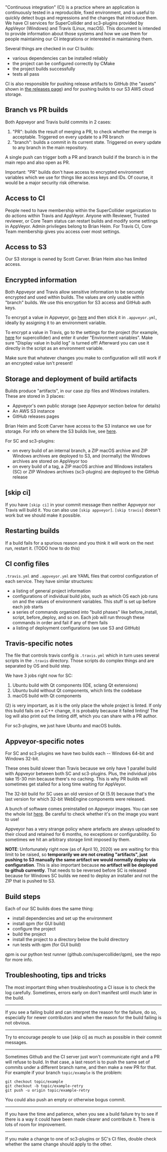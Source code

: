 "Continuous integration" (CI) is a practice where an application is continuously tested in a reproducible, fixed environment, and is useful to quickly detect bugs and regressions and the changes that introduce them. We have CI services for SuperCollider and sc3-plugins provided by AppVeyor (Windows) and Travis (Linux, macOS). This document is intended to provide information about those systems and how we use them for people maintaining our CI integrations or interested in maintaining them.

Several things are checked in our CI builds:
- various dependencies can be installed reliably
- the project can be configured correctly by CMake
- the project builds successfully
- tests all pass

CI is also responsible for pushing release artifacts to GitHub (the "assets" shown in [the releases page](github.com/supercollider/supercollider/releases)) and for pushing builds to our S3 AWS cloud storage.

## Branch vs PR builds

Both Appveyor and Travis build commits in 2 cases:
1. "PR": builds the result of merging a PR, to check whether the merge is acceptable. Triggered on every update to a PR branch
2. "branch": builds a commit in its current state. Triggered on every update to any branch in the main repository.

A single push can trigger both a PR and branch build if the branch is in the main repo and also open as PR.

Important: "PR" builds don't have access to encrypted environment variables which we use for things like access keys and IDs. Of course, it would be a major security risk otherwise.

## Access to CI

People need to have membership within the SuperCollider organization to do actions within Travis and AppVeyor. Anyone with Reviewer, Trusted reviewer, or Core Team status can restart builds and modify some settings in AppVeyor. Admin privileges belong to Brian Heim. For Travis CI, Core Team membership gives you access over most settings.

## Access to S3

Our S3 storage is owned by Scott Carver. Brian Heim also has limited access.

## Encrypted information

Both Appveyor and Travis allow sensitive information to be securely encrypted and used within builds. The values are only usable within "branch" builds. We use this encryption for S3 access and GitHub auth keys.

To encrypt a value in Appveyor, go [here](https://ci.appveyor.com/tools/encrypt) and then stick it in `.appveyor.yml`, ideally by assigning it to an environment variable.

To encrypt a value in Travis, go to the settings for the project (for example, [here](https://travis-ci.org/github/supercollider/supercollider/settings) for supercollider) and enter it under "Environment variables". Make sure "Display value in build log" is turned off! Afterward you can use it directly in the script as an environment variable.

Make sure that whatever changes you make to configuration will still work if an encrypted value isn't present!

## Storage and deployment of build artifacts

Builds produce "artifacts", in our case zip files and Windows installers. These are stored in 3 places:
- Appveyor's own public storage (see Appveyor section below for details)
- An AWS S3 instance
- GitHub releases pages

Brian Heim and Scott Carver have access to the S3 instance we use for storage. For info on where the S3 builds live, see [here](https://github.com/supercollider/supercollider/wiki/Miscellaneous-project-information-(CI,-maintenance-scripts,-etc.)#s3-build-hosting).

For SC and sc3-plugins:
- on every build of an internal branch, a ZIP macOS archive and ZIP Windows archives are deployed to S3, and (normally) the Windows archives are stored on AppVeyor too
- on every build of a tag, a ZIP macOS archive and Windows installers (SC) or ZIP Windows archives (sc3-plugins) are deployed to the GitHub release

## [skip ci]

If you have `[skip ci]` in your commit message then neither Appveyor nor Travis will build it. You can also use `[skip appveyor]`. `[skip travis]` doesn't work but we should make it possible.

## Restarting builds

If a build fails for a spurious reason and you think it will work on the next run, restart it. (TODO how to do this)

## CI config files

`.travis.yml` and `.appveyor.yml` are YAML files that control configuration of each service. They have similar structures:
- a listing of general project information
- configurations of individual build jobs, such as which OS each job runs on and the values of environment variables. This stuff is set up before each job starts
- a series of commands organized into "build phases" like before_install, script, before_deploy, and so on. Each job will run through these commands in order and fail if any of them fails
- a listing of deployment configurations (we use S3 and GitHub)

## Travis-specific notes

The file that controls travis config is `.travis.yml` which in turn uses several scripts in the `.travis` directory. Those scripts do complex things and are separated by OS and build step.

We have 3 jobs right now for SC:
1. Ubuntu build with Qt components (IDE, sclang Qt extensions)
2. Ubuntu build without Qt components, which lints the codebase
3. macOS build with Qt components

(2) is very important, as it is the only place the whole project is linted. If only this build fails on a C++ change, it is probably because it failed linting! The log will also print out the linting diff, which you can share with a PR author.

For sc3-plugins, we just have Ubuntu and macOS builds.

## Appveyor-specific notes

For SC and sc3-plugins we have two builds each -- Windows 64-bit and Windows 32-bit.

These ones build slower than Travis because we only have 1 parallel build with Appveyor between both SC and sc3-plugins. Plus, the individual jobs take 15-30 min because there's no caching. This is why PR builds will sometimes get stalled for a long time waiting for AppVeyor.

The 32-bit build for SC uses an old version of Qt (5.9) because that's the last version for which 32-bit WebEngine components were released.

A bunch of software comes preinstalled on Appveyor images. You can see the whole list [here](https://www.appveyor.com/docs/windows-images-software/). Be careful to check whether it's on the image you want to use!

Appveyor has a very strange policy where artefacts are always uploaded to their cloud and retained for 6 months, no exceptions or configurability. So sometimes we hit an arbitrary storage limit imposed by them.

**NOTE**: Unfortunately right now (as of April 10, 2020) we are waiting for this limit to be raised, so **temporarily we are not creating "artifacts", just pushing to S3 manually the same artifact we would normally deploy via configuration**. This is also important because **no artifact will be deployed to github currently**. That needs to be reversed before SC is released because for Windows SC builds we need to deploy an installer and not the ZIP that is pushed to S3.

## Build steps

Each of our SC builds does the same thing:
- install dependencies and set up the environment
- install qpm (for GUI build)
- configure the project
- build the project
- install the project to a directory below the build directory
- run tests with qpm (for GUI build)

qpm is our python test runner (github.com/supercollider/qpm), see the repo for more info.

## Troubleshooting, tips and tricks

The most important thing when troubleshooting a CI issue is to check the log carefully. Sometimes, errors early on don't manifest until much later in the build.

---

If you see a failing build and can interpret the reason for the failure, do so, especially for newer contributors and when the reason for the build failing is not obvious.

---

Try to encourage people to use [skip ci] as much as possible in their commit messages.

---

Sometimes Github and the CI server just won't communicate right and a PR will refuse to build. In that case, a last resort is to push the same set of commits under a different branch name, and then make a new PR for that. For example if your branch `topic/example` is the problem:

```
git checkout topic/example
git checkout -b topic/example-retry
git push -u origin topic/example-retry
```

You could also push an empty or otherwise bogus commit.

---

If you have the time and patience, when you see a build failure try to see if there is a way it could have been made clearer and contribute it. There is lots of room for improvement.

---

If you make a change to one of sc3-plugins or SC's CI files, double check whether the same change should apply to the other.